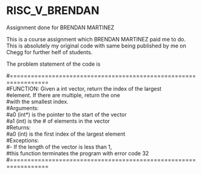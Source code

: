 # RISC_V_BRENDAN
Assignment done for BRENDAN MARTINEZ

This is a course assignment which BRENDAN MARTINEZ paid me to do. This is absolutely my original code with same being published by me on Chegg for further helf of students.

The problem statement of the code is

#=================================================================  
#FUNCTION: Given a int vector, return the index of the largest  
#element. If there are multiple, return the one  
#with the smallest index.  
#Arguments:  
#a0 (int*) is the pointer to the start of the vector  
#a1 (int)  is the # of elements in the vector  
#Returns:  
#a0 (int)  is the first index of the largest element  
#Exceptions:  
#- If the length of the vector is less than 1,  
#this function terminates the program with error code 32  
#=================================================================
